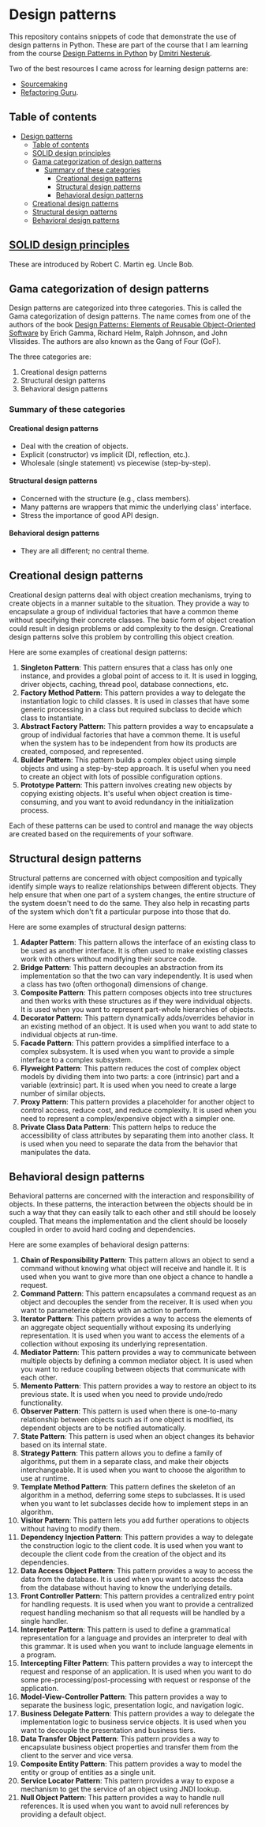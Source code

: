 # Design patterns

This repository contains snippets of code that demonstrate the use of design patterns in Python.
These are part of the course that I am learning from the course [Design Patterns in Python](https://www.udemy.com/course/design-patterns-python/) by [Dmitri Nesteruk](https://www.udemy.com/user/dmitrinesteruk/).

Two of the best resources I came across for learning design patterns are:
- [Sourcemaking](https://sourcemaking.com/design_patterns)
- [Refactoring Guru](https://refactoring.guru/design-patterns).


## Table of contents

- [Design patterns](#design-patterns)
	- [Table of contents](#table-of-contents)
	- [SOLID design principles](#solid-design-principles)
	- [Gama categorization of design patterns](#gama-categorization-of-design-patterns)
		- [Summary of these categories](#summary-of-these-categories)
			- [Creational design patterns](#creational-design-patterns)
			- [Structural design patterns](#structural-design-patterns)
			- [Behavioral design patterns](#behavioral-design-patterns)
	- [Creational design patterns](#creational-design-patterns-1)
	- [Structural design patterns](#structural-design-patterns-1)
	- [Behavioral design patterns](#behavioral-design-patterns-1)



## [SOLID design principles](./SOLID/)

These are introduced by Robert C. Martin eg. Uncle Bob.


## Gama categorization of design patterns

Design patterns are categorized into three categories. This is called the Gama categorization of design patterns. The name comes from one of the authors of the book [Design Patterns: Elements of Reusable Object-Oriented Software](https://en.wikipedia.org/wiki/Design_Patterns) by Erich Gamma, Richard Helm, Ralph Johnson, and John Vlissides. The authors are also known as the Gang of Four (GoF).

The three categories are:

1. Creational design patterns
2. Structural design patterns
3. Behavioral design patterns

### Summary of these categories

#### Creational design patterns

- Deal with the creation of objects. 
- Explicit (constructor) vs implicit (DI, reflection, etc.).
- Wholesale (single statement) vs piecewise (step-by-step).


#### Structural design patterns

- Concerned with the structure (e.g., class members).
- Many patterns are wrappers that mimic the underlying class' interface.
- Stress the importance of good API design.


#### Behavioral design patterns

- They are all different; no central theme.


## Creational design patterns

Creational design patterns deal with object creation mechanisms, trying to create objects in a manner suitable to the situation. They provide a way to encapsulate a group of individual factories that have a common theme without specifying their concrete classes. The basic form of object creation could result in design problems or add complexity to the design. Creational design patterns solve this problem by controlling this object creation.

Here are some examples of creational design patterns:

1. **Singleton Pattern**: This pattern ensures that a class has only one instance, and provides a global point of access to it. It is used in logging, driver objects, caching, thread pool, database connections, etc.
2. **Factory Method Pattern**: This pattern provides a way to delegate the instantiation logic to child classes. It is used in classes that have some generic processing in a class but required subclass to decide which class to instantiate.
3. **Abstract Factory Pattern**: This pattern provides a way to encapsulate a group of individual factories that have a common theme. It is useful when the system has to be independent from how its products are created, composed, and represented.
4. **Builder Pattern**: This pattern builds a complex object using simple objects and using a step-by-step approach. It is useful when you need to create an object with lots of possible configuration options.
5. **Prototype Pattern**: This pattern involves creating new objects by copying existing objects. It's useful when object creation is time-consuming, and you want to avoid redundancy in the initialization process.

Each of these patterns can be used to control and manage the way objects are created based on the requirements of your software.


## Structural design patterns

Structural patterns are concerned with object composition and typically identify simple ways to realize relationships between different objects. They help ensure that when one part of a system changes, the entire structure of the system doesn't need to do the same. They also help in recasting parts of the system which don't fit a particular purpose into those that do.

Here are some examples of structural design patterns:

1. **Adapter Pattern**: This pattern allows the interface of an existing class to be used as another interface. It is often used to make existing classes work with others without modifying their source code.
2. **Bridge Pattern**: This pattern decouples an abstraction from its implementation so that the two can vary independently. It is used when a class has two (often orthogonal) dimensions of change.
3. **Composite Pattern**: This pattern composes objects into tree structures and then works with these structures as if they were individual objects. It is used when you want to represent part-whole hierarchies of objects.
4. **Decorator Pattern**: This pattern dynamically adds/overrides behavior in an existing method of an object. It is used when you want to add state to individual objects at run-time.
5. **Facade Pattern**: This pattern provides a simplified interface to a complex subsystem. It is used when you want to provide a simple interface to a complex subsystem.
6. **Flyweight Pattern**: This pattern reduces the cost of complex object models by dividing them into two parts: a core (intrinsic) part and a variable (extrinsic) part. It is used when you need to create a large number of similar objects.
7. **Proxy Pattern**: This pattern provides a placeholder for another object to control access, reduce cost, and reduce complexity. It is used when you need to represent a complex/expensive object with a simpler one.
8. **Private Class Data Pattern**: This pattern helps to reduce the accessibility of class attributes by separating them into another class. It is used when you need to separate the data from the behavior that manipulates the data.


## Behavioral design patterns

Behavioral patterns are concerned with the interaction and responsibility of objects. In these patterns, the interaction between the objects should be in such a way that they can easily talk to each other and still should be loosely coupled. That means the implementation and the client should be loosely coupled in order to avoid hard coding and dependencies.

Here are some examples of behavioral design patterns:

1. **Chain of Responsibility Pattern**: This pattern allows an object to send a command without knowing what object will receive and handle it. It is used when you want to give more than one object a chance to handle a request.
2. **Command Pattern**: This pattern encapsulates a command request as an object and decouples the sender from the receiver. It is used when you want to parameterize objects with an action to perform.
3. **Iterator Pattern**: This pattern provides a way to access the elements of an aggregate object sequentially without exposing its underlying representation. It is used when you want to access the elements of a collection without exposing its underlying representation.
4. **Mediator Pattern**: This pattern provides a way to communicate between multiple objects by defining a common mediator object. It is used when you want to reduce coupling between objects that communicate with each other.
5. **Memento Pattern**: This pattern provides a way to restore an object to its previous state. It is used when you need to provide undo/redo functionality.
6. **Observer Pattern**: This pattern is used when there is one-to-many relationship between objects such as if one object is modified, its dependent objects are to be notified automatically.
7. **State Pattern**: This pattern is used when an object changes its behavior based on its internal state.
8. **Strategy Pattern**: This pattern allows you to define a family of algorithms, put them in a separate class, and make their objects interchangeable. It is used when you want to choose the algorithm to use at runtime.
9.  **Template Method Pattern**: This pattern defines the skeleton of an algorithm in a method, deferring some steps to subclasses. It is used when you want to let subclasses decide how to implement steps in an algorithm.
10. **Visitor Pattern**: This pattern lets you add further operations to objects without having to modify them.
11. **Dependency Injection Pattern**: This pattern provides a way to delegate the construction logic to the client code. It is used when you want to decouple the client code from the creation of the object and its dependencies.
12. **Data Access Object Pattern**: This pattern provides a way to access the data from the database. It is used when you want to access the data from the database without having to know the underlying details.
13. **Front Controller Pattern**: This pattern provides a centralized entry point for handling requests. It is used when you want to provide a centralized request handling mechanism so that all requests will be handled by a single handler.
14. **Interpreter Pattern**: This pattern is used to define a grammatical representation for a language and provides an interpreter to deal with this grammar. It is used when you want to include language elements in a program.
15. **Intercepting Filter Pattern**: This pattern provides a way to intercept the request and response of an application. It is used when you want to do some pre-processing/post-processing with request or response of the application.
16. **Model-View-Controller Pattern**: This pattern provides a way to separate the business logic, presentation logic, and navigation logic.
17. **Business Delegate Pattern**: This pattern provides a way to delegate the implementation logic to business service objects. It is used when you want to decouple the presentation and business tiers.
18. **Data Transfer Object Pattern**: This pattern provides a way to encapsulate business object properties and transfer them from the client to the server and vice versa.
19. **Composite Entity Pattern**: This pattern provides a way to model the entity or group of entities as a single unit.
20. **Service Locator Pattern**: This pattern provides a way to expose a mechanism to get the service of an object using JNDI lookup.
21. **Null Object Pattern**: This pattern provides a way to handle null references. It is used when you want to avoid null references by providing a default object.
